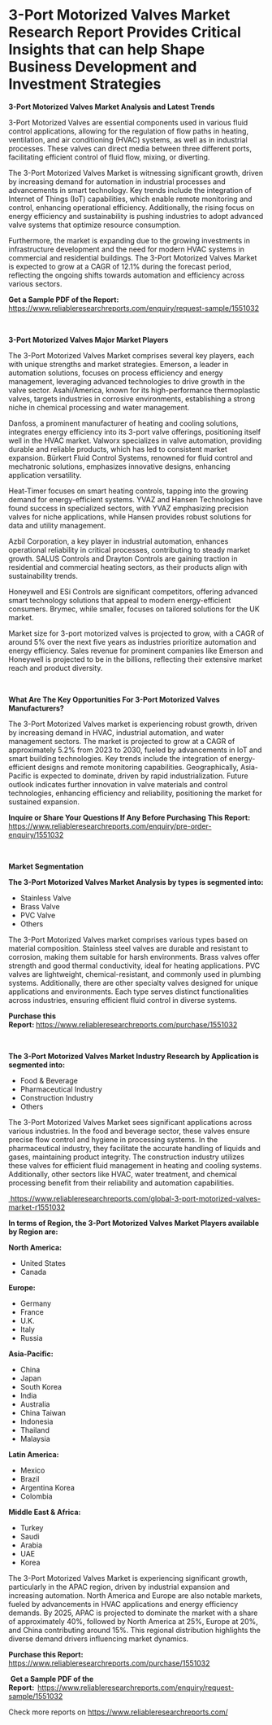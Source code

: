 <p><h1>3-Port Motorized Valves Market Research Report Provides Critical Insights that can help Shape Business Development and Investment Strategies</h1></p><p><strong>3-Port Motorized Valves Market Analysis and Latest Trends</strong></p>
<p><p>3-Port Motorized Valves are essential components used in various fluid control applications, allowing for the regulation of flow paths in heating, ventilation, and air conditioning (HVAC) systems, as well as in industrial processes. These valves can direct media between three different ports, facilitating efficient control of fluid flow, mixing, or diverting.</p><p>The 3-Port Motorized Valves Market is witnessing significant growth, driven by increasing demand for automation in industrial processes and advancements in smart technology. Key trends include the integration of Internet of Things (IoT) capabilities, which enable remote monitoring and control, enhancing operational efficiency. Additionally, the rising focus on energy efficiency and sustainability is pushing industries to adopt advanced valve systems that optimize resource consumption.</p><p>Furthermore, the market is expanding due to the growing investments in infrastructure development and the need for modern HVAC systems in commercial and residential buildings. The 3-Port Motorized Valves Market is expected to grow at a CAGR of 12.1% during the forecast period, reflecting the ongoing shifts towards automation and efficiency across various sectors.</p></p>
<p><strong>Get a Sample PDF of the Report:&nbsp;</strong> <a href="https://www.reliableresearchreports.com/enquiry/request-sample/1551032?utm_campaign=2243&utm_medium=2&utm_source=Github&utm_content=ia&utm_term=11042025&utm_id=3-port-motorized-valves">https://www.reliableresearchreports.com/enquiry/request-sample/1551032</a></p>
<p>&nbsp;</p>
<p><strong>3-Port Motorized Valves Major Market Players</strong></p>
<p><p>The 3-Port Motorized Valves Market comprises several key players, each with unique strengths and market strategies. Emerson, a leader in automation solutions, focuses on process efficiency and energy management, leveraging advanced technologies to drive growth in the valve sector. Asahi/America, known for its high-performance thermoplastic valves, targets industries in corrosive environments, establishing a strong niche in chemical processing and water management.</p><p>Danfoss, a prominent manufacturer of heating and cooling solutions, integrates energy efficiency into its 3-port valve offerings, positioning itself well in the HVAC market. Valworx specializes in valve automation, providing durable and reliable products, which has led to consistent market expansion. Bürkert Fluid Control Systems, renowned for fluid control and mechatronic solutions, emphasizes innovative designs, enhancing application versatility.</p><p>Heat-Timer focuses on smart heating controls, tapping into the growing demand for energy-efficient systems. YVAZ and Hansen Technologies have found success in specialized sectors, with YVAZ emphasizing precision valves for niche applications, while Hansen provides robust solutions for data and utility management.</p><p>Azbil Corporation, a key player in industrial automation, enhances operational reliability in critical processes, contributing to steady market growth. SALUS Controls and Drayton Controls are gaining traction in residential and commercial heating sectors, as their products align with sustainability trends.</p><p>Honeywell and ESi Controls are significant competitors, offering advanced smart technology solutions that appeal to modern energy-efficient consumers. Brymec, while smaller, focuses on tailored solutions for the UK market.</p><p>Market size for 3-port motorized valves is projected to grow, with a CAGR of around 5% over the next five years as industries prioritize automation and energy efficiency. Sales revenue for prominent companies like Emerson and Honeywell is projected to be in the billions, reflecting their extensive market reach and product diversity.</p></p>
<p>&nbsp;</p>
<p><strong>What Are The Key Opportunities For 3-Port Motorized Valves Manufacturers?</strong></p>
<p><p>The 3-Port Motorized Valves market is experiencing robust growth, driven by increasing demand in HVAC, industrial automation, and water management sectors. The market is projected to grow at a CAGR of approximately 5.2% from 2023 to 2030, fueled by advancements in IoT and smart building technologies. Key trends include the integration of energy-efficient designs and remote monitoring capabilities. Geographically, Asia-Pacific is expected to dominate, driven by rapid industrialization. Future outlook indicates further innovation in valve materials and control technologies, enhancing efficiency and reliability, positioning the market for sustained expansion.</p></p>
<p><strong>Inquire or Share Your Questions If Any Before Purchasing This Report:</strong> <a href="https://www.reliableresearchreports.com/enquiry/pre-order-enquiry/1551032?utm_campaign=2243&utm_medium=2&utm_source=Github&utm_content=ia&utm_term=11042025&utm_id=3-port-motorized-valves">https://www.reliableresearchreports.com/enquiry/pre-order-enquiry/1551032</a></p>
<p>&nbsp;</p>
<p><strong>Market Segmentation</strong></p>
<p><strong>The 3-Port Motorized Valves Market Analysis by types is segmented into:</strong></p>
<p><ul><li>Stainless Valve</li><li>Brass Valve</li><li>PVC Valve</li><li>Others</li></ul></p>
<p><p>The 3-Port Motorized Valves market comprises various types based on material composition. Stainless steel valves are durable and resistant to corrosion, making them suitable for harsh environments. Brass valves offer strength and good thermal conductivity, ideal for heating applications. PVC valves are lightweight, chemical-resistant, and commonly used in plumbing systems. Additionally, there are other specialty valves designed for unique applications and environments. Each type serves distinct functionalities across industries, ensuring efficient fluid control in diverse systems.</p></p>
<p><strong>Purchase this Report:&nbsp;</strong><a href="https://www.reliableresearchreports.com/purchase/1551032?utm_campaign=2243&utm_medium=2&utm_source=Github&utm_content=ia&utm_term=11042025&utm_id=3-port-motorized-valves">https://www.reliableresearchreports.com/purchase/1551032</a></p>
<p>&nbsp;</p>
<p><strong>The 3-Port Motorized Valves Market Industry Research by Application is segmented into:</strong></p>
<p><ul><li>Food & Beverage</li><li>Pharmaceutical Industry</li><li>Construction Industry</li><li>Others</li></ul></p>
<p><p>The 3-Port Motorized Valves Market sees significant applications across various industries. In the food and beverage sector, these valves ensure precise flow control and hygiene in processing systems. In the pharmaceutical industry, they facilitate the accurate handling of liquids and gases, maintaining product integrity. The construction industry utilizes these valves for efficient fluid management in heating and cooling systems. Additionally, other sectors like HVAC, water treatment, and chemical processing benefit from their reliability and automation capabilities.</p></p>
<p><a href="https://www.reliableresearchreports.com/global-3-port-motorized-valves-market-r1551032?utm_campaign=2243&utm_medium=2&utm_source=Github&utm_content=ia&utm_term=11042025&utm_id=3-port-motorized-valves">&nbsp;https://www.reliableresearchreports.com/global-3-port-motorized-valves-market-r1551032</a></p>
<p><strong>In terms of Region, the 3-Port Motorized Valves Market Players available by Region are:</strong></p>
<p>
    <p> <strong> North America: </strong>
        <ul>
            <li>United States</li>
            <li>Canada</li>
        </ul>
        </p> 
    <p> <strong> Europe: </strong>
        <ul>
            <li>Germany</li>
            <li>France</li>
            <li>U.K.</li>
            <li>Italy</li>
            <li>Russia</li>
        </ul>
        </p> 
    <p> <strong> Asia-Pacific: </strong>
        <ul>
            <li>China</li>
            <li>Japan</li>
            <li>South Korea</li>
            <li>India</li>
            <li>Australia</li>
            <li>China Taiwan</li>
            <li>Indonesia</li>
            <li>Thailand</li>
            <li>Malaysia</li>
        </ul>
        </p> 
    <p> <strong> Latin America: </strong>
        <ul>
            <li>Mexico</li>
            <li>Brazil</li>
            <li>Argentina Korea</li>
            <li>Colombia</li>
        </ul>
        </p> 
    <p> <strong> Middle East & Africa: </strong>
        <ul>
            <li>Turkey</li>
            <li>Saudi</li>
            <li>Arabia</li>
            <li>UAE</li>
            <li>Korea</li>
        </ul>
    </p>
    </p>
<p><p>The 3-Port Motorized Valves Market is experiencing significant growth, particularly in the APAC region, driven by industrial expansion and increasing automation. North America and Europe are also notable markets, fueled by advancements in HVAC applications and energy efficiency demands. By 2025, APAC is projected to dominate the market with a share of approximately 40%, followed by North America at 25%, Europe at 20%, and China contributing around 15%. This regional distribution highlights the diverse demand drivers influencing market dynamics.</p></p>
<p><strong>Purchase this Report: </strong><a href="https://www.reliableresearchreports.com/purchase/1551032?utm_campaign=2243&utm_medium=2&utm_source=Github&utm_content=ia&utm_term=11042025&utm_id=3-port-motorized-valves">https://www.reliableresearchreports.com/purchase/1551032</a></p>
<p>&nbsp;<strong>Get a Sample PDF of the Report:&nbsp;&nbsp;</strong><a href="https://www.reliableresearchreports.com/enquiry/request-sample/1551032?utm_campaign=2243&utm_medium=2&utm_source=Github&utm_content=ia&utm_term=11042025&utm_id=3-port-motorized-valves">https://www.reliableresearchreports.com/enquiry/request-sample/1551032</a></p>
<p><strong></strong></p>
<p>Check more reports on <a href="https://www.reliableresearchreports.com/?utm_campaign=2243&utm_medium=2&utm_source=Github&utm_content=ia&utm_term=11042025&utm_id=3-port-motorized-valves">https://www.reliableresearchreports.com/</a></p>